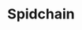 ---
title: Spidchain
layout: single
classes: wide
toc: false
permalink: DIDecentralized/id-initiatives/spid-chain/
canonical_url: 'https://decentralized-id.com/id-initiatives/spid-chain/'
redirect_to: 'https://decentralized-id.com/id-initiatives/spid-chain/'
redirect_from: 
  - DIDecentralized/id-initiatives/spid-chain
  - DIDecentralized/id-initiatives/spidchain
  - DIDecentralized/id-initiatives/spidchain/
  - DIDecentralized/id-initiatives/spid-chain/
published: false
---